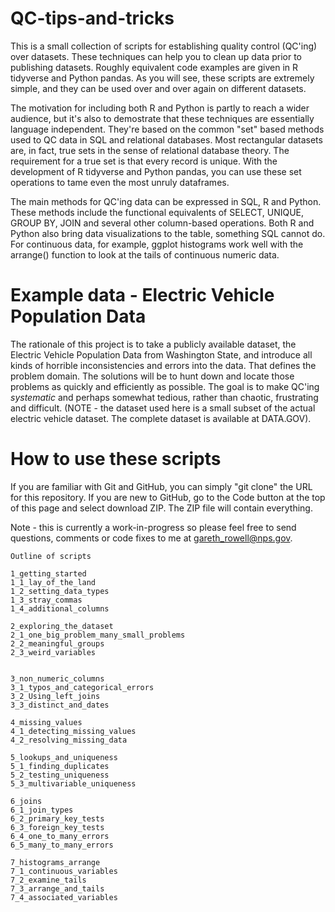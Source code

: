# QC-tips-and-tricks

This is a small collection of scripts for establishing quality control (QC'ing) over datasets. These techniques can help you to clean up data prior to publishing datasets. Roughly equivalent code examples are given in R tidyverse and Python pandas. As you will see, these scripts are extremely simple, and they can be used over and over again on different datasets.

The motivation for including both R and Python is partly to reach a wider audience, but it's also to demostrate that these techniques are essentially language independent. They're based on the common "set" based methods used to QC data in SQL and relational databases. Most rectangular datasets are, in fact, true sets in the sense of relational database theory. The requirement for a true set is that every record is unique. With the development of R tidyverse and Python pandas, you can use these set operations to tame even the most unruly dataframes. 

The main methods for QC'ing data can be expressed in SQL, R and Python. These methods include the functional equivalents of SELECT, UNIQUE, GROUP BY, JOIN and several other column-based operations.  Both R and Python also bring data visualizations to the table, something SQL cannot do. For continuous data, for example, ggplot histograms work well with the arrange() function to look at the tails of continuous numeric data. 


# Example data - Electric Vehicle Population Data

The rationale of this project is to take a publicly available dataset, the Electric Vehicle Population Data from Washington State, and introduce all kinds of horrible inconsistencies and errors into the data.  That defines the problem domain. The solutions will be to hunt down and locate those problems as quickly and efficiently as possible. The goal is to make QC'ing *systematic* and perhaps somewhat tedious, rather than chaotic, frustrating and difficult. (NOTE - the dataset used here is a small subset of the actual electric vehicle dataset. The complete dataset is available at DATA.GOV). 

# How to use these scripts

If you are familiar with Git and GitHub, you can simply "git clone" the URL for this repository. If you are new to GitHub, go to the Code button at the top of this page and select download ZIP. The ZIP file will contain everything. 
 
Note - this is currently a work-in-progress so please feel free to send questions, comments or code fixes to me at gareth_rowell@nps.gov.


    Outline of scripts

    1_getting_started
    1_1_lay_of_the_land
    1_2_setting_data_types
    1_3_stray_commas
    1_4_additional_columns
	
	2_exploring_the_dataset
	2_1_one_big_problem_many_small_problems
	2_2_meaningful_groups
	2_3_weird_variables 
	 
    
    3_non_numeric_columns
    3_1_typos_and_categorical_errors
    3_2_Using_left_joins 
    3_3_distinct_and_dates
    
    4_missing_values
    4_1_detecting_missing_values
    4_2_resolving_missing_data
    
    5_lookups_and_uniqueness
    5_1_finding_duplicates 
    5_2_testing_uniqueness
    5_3_multivariable_uniqueness
    
    6_joins
    6_1_join_types
    6_2_primary_key_tests
    6_3_foreign_key_tests
    6_4_one_to_many_errors
    6_5_many_to_many_errors
    
    7_histograms_arrange
    7_1_continuous_variables
    7_2_examine_tails
    7_3_arrange_and_tails
    7_4_associated_variables


      





